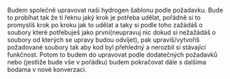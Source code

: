 Budem společně upravovat naši hydrogen šablonu podle požadavku. Bude to probíhat tak že ti řeknu jaký krok je potřeba udělat, pořádně si to promyslíš krok po kroku jak to udělat a taky si podle toho zažádáš o soubory které potřebuješ jako první(neupravuj nic dokud si nežažádáš o soubory od kterých se upravy budou odvíjet), pak upravíš/vytvoříš požadované soubory tak aby kod byl přehledný a nerozbil si stávající funkčnost. Potom to budem do upravovat podle dodatečných požadavků nebo (jestliže bude vše v pořádku) budem pokračovat dále s dalšíma bodama v nové konverzaci.
